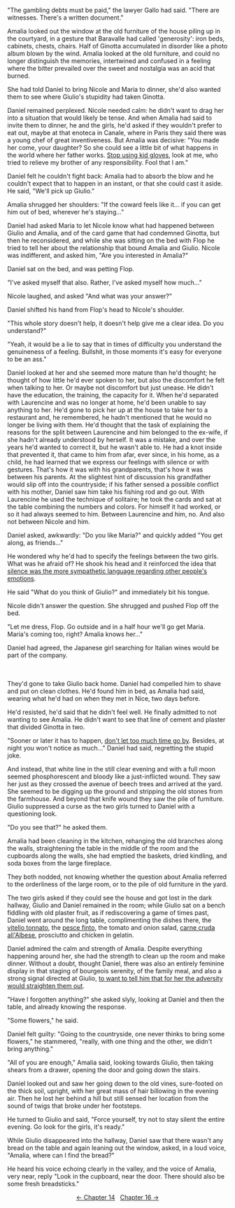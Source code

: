 <!-- Pages 118-122 -->
"The gambling debts must be paid," the lawyer Gallo had said. "There are witnesses. There's a written document."

Amalia looked out the window at the old furniture of the house piling up in the courtyard, in a gesture that Baravalle had called 'generosity': iron beds, cabinets, chests, chairs. Half of Ginotta accumulated in disorder like a photo album blown by the wind. Amalia looked at the old furniture, and could no longer distinguish the memories, intertwined and confused in a feeling where the bitter prevailed over the sweet and nostalgia was an acid that burned.

She had told Daniel to bring Nicole and Maria to dinner, she'd also wanted them to see where Giulio's stupidity had taken Ginotta. 

Daniel remained perplexed. Nicole needed calm: he didn't want to drag her into a situation that would likely be tense. And when Amalia had said to invite them to dinner, he and the girls, he'd asked if they wouldn't prefer to eat out, maybe at that enoteca in Canale, where in Paris they said there was a young chef of great inventiveness. But Amalia was decisive: "You made her come, your daughter? So she could see a little bit of what happens in the world where her father works. [Stop using kid gloves](http://ofvioletsandlicorice.tumblr.com/post/129354078274/notes-questions-uncertainties#bambagia), look at me, who tried to relieve my brother of any responsibility. Fool that I am."

Daniel felt he couldn't fight back: Amalia had to absorb the blow and he couldn't expect that to happen in an instant, or that she could cast it aside. He said, "We'll pick up Giulio."

Amalia shrugged her shoulders: "If the coward feels like it... if you can get him out of bed, wherever he's staying..."
<!-- Page 119 -->

Daniel had asked Maria to let Nicole know what had happened between Giulio and Amalia, and of the card game that had condemned Ginotta, but then he reconsidered, and while she was sitting on the bed with Flop he tried to tell her about the relationship that bound Amalia and Giulio. Nicole was indifferent, and asked him, "Are you interested in Amalia?"

Daniel sat on the bed, and was petting Flop. 

"I've asked myself that also. Rather, I've asked myself how much..."

Nicole laughed, and asked "And what was your answer?"

Daniel shifted his hand from Flop's head to Nicole's shoulder. 

"This whole story doesn't help, it doesn't help give me a clear idea. Do you understand?"

"Yeah, it would be a lie to say that in times of difficulty you understand the genuineness of a feeling. Bullshit, in those moments it's easy for everyone to be an ass."

Daniel looked at her and she seemed more mature than he'd thought; he thought of how little he'd ever spoken to her, but also the discomfort he felt when talking to her. Or maybe not discomfort but just unease. He didn't have the education, the training, the capacity for it. When he'd separated with Laurencine and was no longer at home, he'd been unable to say anything to her. He'd gone to pick her up at the house to take her to a restaurant and, he remembered, he hadn't mentioned that he would no longer be living with them. He'd thought that the task of explaining the reasons for the split between Laurencine and him belonged to the ex-wife, if she hadn't already understood by herself. It was a mistake, and over the years he'd wanted to correct it, but he wasn't able to. He had a knot inside that prevented it, that came to him from afar, ever since, in his home, as a child, he had learned that we express our feelings with silence or with gestures. That's how it was with his grandparents, that's how it was between his parents. At the slightest hint of discussion his grandfather would slip off into the countryside; if his father sensed a possible conflict with his mother, Daniel saw him take his fishing rod and go out. With Laurencine he used the technique of solitaire; he took the cards and sat at the table combining the numbers and colors. For himself it had worked, or so it had always seemed to him. Between Laurencine and him, no. And also not between Nicole and him. 
<!-- Page 120 -->

Daniel asked, awkwardly: "Do you like Maria?" and quickly added "You get along, as friends..." 

He wondered why he'd had to specify the feelings between the two girls. What was he afraid of? He shook his head and it reinforced the idea that [silence was the more sympathetic language regarding other people's emotions](http://ofvioletsandlicorice.tumblr.com/post/129354078274/notes-questions-uncertainties#comprensivo).

He said "What do you think of Giulio?" and immediately bit his tongue. 

Nicole didn't answer the question. She shrugged and pushed Flop off the bed. 

"Let me dress, Flop. Go outside and in a half hour we'll go get Maria. Maria's coming too, right? Amalia knows her..."

Daniel had agreed, the Japanese girl searching for Italian wines would be part of the company. 
<br/><br/><br/>

They'd gone to take Giulio back home. Daniel had compelled him to shave and put on clean clothes. He'd found him in bed, as Amalia had said, wearing what he'd had on when they met in Nice, two days before.

He'd resisted, he'd said that he didn't feel well. He finally admitted to not wanting to see Amalia. He didn't want to see that line of cement and plaster that divided Ginotta in two.
<!-- Page 121 -->

"Sooner or later it has to happen, [don't let too much time go by](http://ofvioletsandlicorice.tumblr.com/post/129354078274/notes-questions-uncertainties#troppotempo). Besides, at night you won't notice as much..." Daniel had said, regretting the stupid joke. 

And instead, that white line in the still clear evening and with a full moon seemed phosphorescent and bloody like a just-inflicted wound. They saw her just as they crossed the avenue of beech trees and arrived at the yard. She seemed to be digging up the ground and stripping the old stones from the farmhouse. And beyond that knife wound they saw the pile of furniture. Giulio suppressed a curse as the two girls turned to Daniel with a questioning look.

"Do you see that?" he asked them.

Amalia had been cleaning in the kitchen, rehanging the old branches along the walls, straightening the table in the middle of the room and the cupboards along the walls, she had emptied the baskets, dried kindling, and soda boxes from the large fireplace. 

They both nodded, not knowing whether the question about Amalia referred to the orderliness of the large room, or to the pile of old furniture in the yard.

The two girls asked if they could see the house and got lost in the dark hallway, Giulio and Daniel remained in the room; while Giulio sat on a bench fiddling with old plaster fruit, as if rediscovering a game of times past, Daniel went around the long table, complimenting the dishes there, the [vitello tonnato](http://ofvioletsandlicorice.tumblr.com/post/129354078274/notes-questions-uncertainties#vitellotonnato), the [pesce finto](http://ofvioletsandlicorice.tumblr.com/post/129354078274/notes-questions-uncertainties#pescefinto), the tomato and onion salad, [carne cruda all'Albese](zzz#carnecruda), prosciutto and chicken in gelatin.

Daniel admired the calm and strength of Amalia. Despite everything happening around her, she had the strength to clean up the room and make dinner. Without a doubt, thought Daniel, there was also an entirely feminine display in that staging of bourgeois serenity, of the family meal, and also a strong signal directed at Giulio, [to want to tell him that for her the adversity would straighten them out](http://ofvioletsandlicorice.tumblr.com/post/129354078274/notes-questions-uncertainties#drizzarelaschiena).
<!-- Page 122 -->

"Have I forgotten anything?" she asked slyly, looking at Daniel and then the table, and already knowing the response. 

"Some flowers," he said.

Daniel felt guilty: "Going to the countryside, one never thinks to bring some flowers," he stammered, "really, with one thing and the other, we didn't bring anything."

"All of you are enough," Amalia said, looking towards Giulio, then taking shears from a drawer, opening the door and going down the stairs. 

Daniel looked out and saw her going down to the old vines, sure-footed on the thick soil, upright, with her great mass of hair billowing in the evening air. Then he lost her behind a hill but still sensed her location from the sound of twigs that broke under her footsteps.

He turned to Giulio and said, "Force yourself, try not to stay silent the entire evening. Go look for the girls, it's ready."

While Giulio disappeared into the hallway, Daniel saw that there wasn't any bread on the table and again leaning out the window, asked, in a loud voice, "Amalia, where can I find the bread?"

He heard his voice echoing clearly in the valley, and the voice of Amalia, very near, reply "Look in the cupboard, near the door. There should also be some fresh breadsticks."

<div style="text-align: center">
<a href="http://ofvioletsandlicorice.tumblr.com/post/130908130064/of-violets-and-licorice-chapter-14">&larr;&nbsp;Chapter 14</a>&nbsp;&nbsp;
<a href="http://ofvioletsandlicorice.tumblr.com/post/130908177659/of-violets-and-licorice-chapter-16">Chapter 16&nbsp;&rarr;</a>

</div>
<script>
setupLocSave();
</script>
